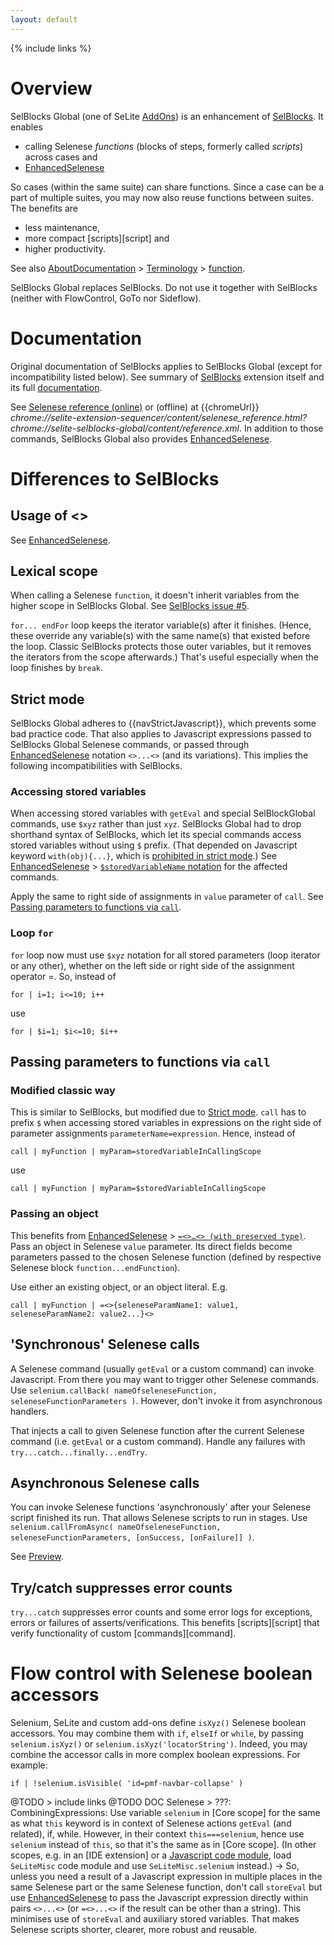 ```yaml
---
layout: default
---
```

{% include links %}

# Overview #
SelBlocks Global (one of SeLite [AddOns](AddOns)) is an enhancement of [SelBlocks](https://github.com/refactoror/SelBlocks/). It enables 

* calling Selenese _functions_ (blocks of steps, formerly called _scripts_) across cases and
* [EnhancedSelenese](EnhancedSelenese)

So cases (within the same suite) can share functions. Since a case can be a part of multiple suites, you may now also reuse functions between suites. The benefits are

  * less maintenance,
  * more compact [scripts][script] and
  * higher productivity.

See also [AboutDocumentation](AboutDocumentation) > [Terminology](AboutDocumentation#terminology) > [function](AboutDocumentation#function).

SelBlocks Global replaces SelBlocks. Do not use it together with SelBlocks (neither with FlowControl, GoTo nor Sideflow).

# Documentation #
Original documentation of SelBlocks applies to SelBlocks Global (except for incompatibility listed below). See summary of [SelBlocks](https://addons.mozilla.org/en-US/firefox/addon/selenium-ide-sel-blocks/) extension itself and its full [documentation](http://refactoror.wikia.com/wiki/Selblocks_Reference).

See [Selenese reference (online)](https://cdn.rawgit.com/SeLite/SelBlocksGlobal/master/sel-blocks-fx_xpi/chrome/content/reference.xml) or (offline) at {{chromeUrl}} _chrome://selite-extension-sequencer/content/selenese_reference.html?chrome://selite-selblocks-global/content/reference.xml_. In addition to those commands, SelBlocks Global also provides [EnhancedSelenese](EnhancedSelenese).

# Differences to SelBlocks #

## Usage of &lt;&gt;
See [EnhancedSelenese](EnhancedSelenese).

## Lexical scope ##
When calling a Selenese `function`, it doesn't inherit variables from the higher scope in SelBlocks Global. See [SelBlocks issue #5](https://github.com/refactoror/SelBlocks/issues/5).

`for... endFor` loop keeps the iterator variable(s) after it finishes. (Hence, these override any variable(s) with the same name(s) that existed before the loop. Classic SelBlocks protects those outer variables, but it removes the iterators from the scope afterwards.) That's useful especially when the loop finishes by `break`.

## Strict mode ##
SelBlocks Global adheres to {{navStrictJavascript}}, which prevents some bad practice code. That also applies to Javascript expressions passed to SelBlocks Global Selenese commands, or passed through [EnhancedSelenese](EnhancedSelenese) notation `<>...<>` (and its variations). This implies the following incompatibilities with SelBlocks.

### Accessing stored variables ###
When accessing stored variables with `getEval` and special SelBlockGlobal commands, use `$xyz` rather than just `xyz`. SelBlocks Global had to drop shorthand syntax of SelBlocks, which let its special commands access stored variables without using `$` prefix. (That depended on Javascript keyword `with(obj){...}`, which is [prohibited in strict mode](https://developer.mozilla.org/en-US/docs/Web/JavaScript/Reference/Functions_and_function_scope/Strict_mode#Simplifying_variable_uses).) See [EnhancedSelenese](EnhancedSelenese) > [`$storedVariableName` notation](EnhancedSelenese#storedvariablename-notation) for the affected commands.

Apply the same to right side of assignments in `value` parameter of `call`. See [Passing parameters to functions via `call`](#passing-parameters-to-functions-via-call).

### Loop `for` ###
`for` loop now must use `$xyz` notation for all stored parameters (loop iterator or any other), whether on the left side or right side of the assignment operator =. So, instead of

```
for | i=1; i<=10; i++
```

use

```
for | $i=1; $i<=10; $i++
```

## Passing parameters to functions via `call` ##

### Modified classic way ###
This is similar to SelBlocks, but modified due to [Strict mode](#strict-mode). `call` has to prefix `$` when accessing stored variables in expressions on the right side of parameter assignments `parameterName=expression`. Hence, instead of

```
call | myFunction | myParam=storedVariableInCallingScope
```

use

```
call | myFunction | myParam=$storedVariableInCallingScope
```

### Passing an object ###
This benefits from [EnhancedSelenese](EnhancedSelenese) > [`=<>…<> (with preserved type)`](EnhancedSelenese#with-preserved-type). Pass an object in Selenese `value` parameter. Its direct fields become parameters passed to the chosen Selenese function (defined by respective Selenese block `function...endFunction`).

Use either an existing object, or an object literal. E.g.

```
call | myFunction | =<>{seleneseParamName1: value1, seleneseParamName2: value2...}<>
```

## 'Synchronous' Selenese calls
A Selenese command (usually `getEval` or a custom command) can invoke Javascript. From there you may want to trigger other Selenese commands. Use `selenium.callBack( nameOfseleneseFunction, seleneseFunctionParameters )`. However, don't invoke it from asynchronous handlers.

That injects a call to given Selenese function after the current Selenese command (i.e. `getEval` or a custom command). Handle any failures with `try...catch...finally...endTry`.

## Asynchronous Selenese calls
You can invoke Selenese functions 'asynchronously' after your Selenese script finished its run. That allows Selenese scripts to run in stages. Use `selenium.callFromAsync( nameOfseleneseFunction, seleneseFunctionParameters, [onSuccess, [onFailure]] )`.

See [Preview](Preview).

## Try/catch suppresses error counts ##
`try...catch` suppresses error counts and some error logs for exceptions, errors or failures of asserts/verifications. This benefits [scripts][script] that verify functionality of custom [commands][command].

# Flow control with Selenese boolean accessors
Selenium, SeLite and custom add-ons define `isXyz()` Selenese boolean accessors. You may combine them with `if`, `elseIf` or `while`, by passing `selenium.isXyz()` or `selenium.isXyz('locatorString')`. Indeed, you may combine the accessor calls in more complex boolean expressions. For example:

```
if | !selenium.isVisible( 'id=pmf-navbar-collapse' )
```

@TODO > include links
@TODO DOC Selenese > ???: CombiningExpressions: Use variable `selenium` in [Core scope] for the same as what `this` keyword is in context of Selenese actions `getEval` (and related), if, while. However, in their context `this===selenium`, hence use `selenium` instead of `this`, so that it's the same as in [Core scope]. (In other scopes, e.g. in an [IDE extension] or a [Javascript code module](JavascriptComplex#javascript-code-modules), load `SeLiteMisc` code module and use `SeLiteMisc.selenium` instead<!--TODO example of loading-->.)
-> So, unless you need a result of a Javascript expression in multiple places in the same Selenese part or the same Selenese function, don't call `storeEval` but use [EnhancedSelenese](EnhancedSelenese) to pass the Javascript expression directly within pairs `<>...<>` (or `=<>...<>` if the result can be other than a string). This minimises use of `storeEval` and auxiliary stored variables. That makes Selenese scripts shorter, clearer, more robust and reusable.